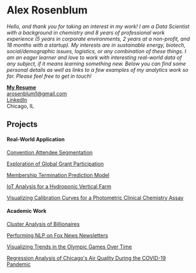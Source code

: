 # Alex Rosenblum
*Hello, and thank you for taking an interest in my work! I am a Data Scientist with a background in chemistry and 8 years of professional work experience (5 years in corporate environments, 2 years at a non-profit, and 18 months with a startup). My interests are in sustainable energy, biotech, social/demographic issues, logistics, or any combination of these things. I am an eager learner and love to work with interesting real-world data of any subject, if it means learning something new. Below you can find some personal details as well as links to a few examples of my analytics work so far. Please feel free to get in touch!*

[**My Resume**](https://github.com/arosenblum1/arosenblum1/blob/main/Resume%20-%20Alex%20Rosenblum.pdf)  
arosenblum1@gmail.com  
[LinkedIn](https://www.linkedin.com/in/alexanderrosenblum/)  
Chicago, IL


## Projects
#### Real-World Application
[Convention Attendee Segmentation](Projects/ConventionAttendeeSegmentation.md)

[Exploration of Global Grant Participation](Projects/GlobalGrantsExploration.md)

[Membership Termination Prediction Model](Projects/TerminationPrediction.md)

[IoT Analysis for a Hydroponic Vertical Farm](Projects/EarthlyGardens/DosingExperiment_notebook.ipynb)

[Visualizing Calibration Curves for a Photometric Clinical Chemistry Assay](https://github.com/arosenblum1/arosenblum1/blob/main/Projects/CC_CalCurves.md)

#### Academic Work
[Cluster Analysis of Billionaires](https://github.com/arosenblum1/arosenblum1/blob/main/Projects/Billionaires.md)

[Performing NLP on Fox News Newsletters](https://github.com/arosenblum1/arosenblum1/blob/main/Projects/FoxNews.md)

[Visualizing Trends in the Olympic Games Over Time](https://github.com/arosenblum1/arosenblum1/blob/main/Projects/olympics.md)

[Regression Analysis of Chicago's Air Quality During the COVID-19 Pandemic](https://arosenblum1.github.io/arosenblum1/Portfolio/Regression%20Analysis%20of%20Chicago%27s%20Air%20Quality%20During%20the%20COVID-19%20Pandemic/Report%20-%20ChicagoAirQuality.pdf)



